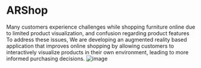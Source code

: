 # ARShop
 Many customers experience challenges while shopping furniture online due to limited product visualization, and confusion regarding product features To address these issues, We are developing an augmented reality based application that improves online shopping by allowing customers to interactively visualize products in their own environment, leading to more informed purchasing decisions.
![image](https://github.com/user-attachments/assets/97765b20-ad10-45be-a9d5-9e3d484cb34f)
